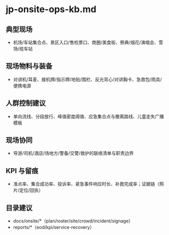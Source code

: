# jp-onsite-ops-kb.md

## 典型现场

- 机场/车站集合点、景区入口/售检票口、商圈/美食街、祭典/烟花/演唱会、雪场/缆车站

## 现场物料与装备

- 对讲机/耳麦、接机牌/指示牌/地贴/围栏、反光背心/对讲胸卡、急救包/雨具/便携电源

## 人群控制建议

- 单向流线、分段放行、峰值密度阈值、应急集合点与撤离路线、儿童走失广播模板

## 现场协同

- 导游/司机/酒店/场地方/警备/交警/救护的联络清单与职责边界

## KPI 与留痕

- 准点率、集合成功率、投诉率、紧急事件响应时长、补救完成率；证据链（照片/定位/回执）

## 目录建议

- docs/onsite/\*（plan/roster/site/crowd/incident/signage）
- reports/\*（eod/kpi/service-recovery）
